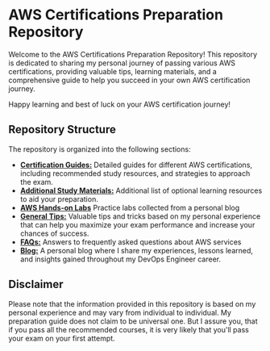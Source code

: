 # AWS Certifications Preparation Repository

Welcome to the AWS Certifications Preparation Repository! This repository is dedicated to sharing my personal journey of passing various AWS certifications, providing valuable tips, learning materials, and a comprehensive guide to help you succeed in your own AWS certification journey.

Happy learning and best of luck on your AWS certification journey!

## Repository Structure

The repository is organized into the following sections:

- **[Certification Guides:](./certification-guides/)** Detailed guides for different AWS certifications, including recommended study resources, and strategies to approach the exam.
- **[Additional Study Materials:](./study-materials/)** Additional list of optional learning resources to aid your preparation.
- **[AWS Hands-on Labs](./labs/)** Practice labs collected from a personal blog
- **[General Tips:](./general-tips/)** Valuable tips and tricks based on my personal experience that can help you maximize your exam performance and increase your chances of success.
- [**FAQs:**](https://aws.amazon.com/faqs/) Answers to frequently asked questions about AWS services
- [**Blog:**](https://brain2life.hashnode.dev/) A personal blog where I share my experiences, lessons learned, and insights gained throughout my DevOps Engineer career.

## Disclaimer

Please note that the information provided in this repository is based on my personal experience and may vary from individual to individual. My preparation guide does not claim to be universal one. But I assure you, that if you pass all the recommended courses, it is very likely that you'll pass your exam on your first attempt.